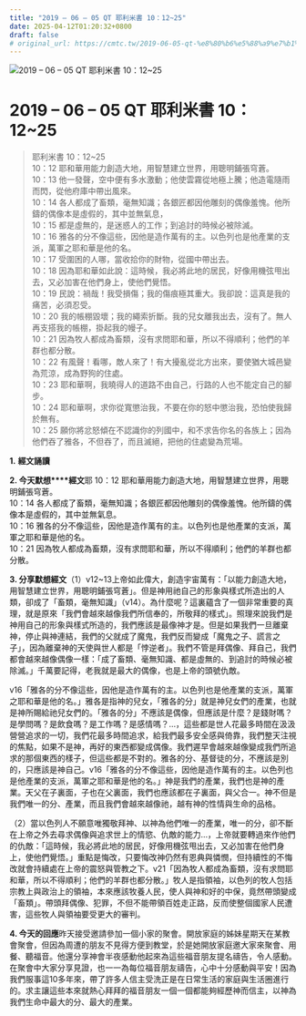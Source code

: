 ```yaml
---
title: "2019 – 06 – 05 QT 耶利米書 10：12~25"
date: 2025-04-12T01:20:32+0800
draft: false
# original_url: https://cmtc.tw/2019-06-05-qt-%e8%80%b6%e5%88%a9%e7%b1%b3%e6%9b%b8-10%ef%bc%9a1225
---
```


![2019 – 06 – 05 QT 耶利米書 10：12\~25](/images/qt.jpg   "2019 – 06 – 05 QT 耶利米書 10：12\~25")

# 2019 – 06 – 05 QT 耶利米書 10：12\~25

> 耶利米書 10：12\~25  
> 10：12 耶和華用能力創造大地，用智慧建立世界，用聰明鋪張穹蒼。  
> 10：13 他一發聲，空中便有多水激動；他使雲霧從地極上騰；他造電隨雨而閃，從他府庫中帶出風來。  
> 10：14 各人都成了畜類，毫無知識；各銀匠都因他雕刻的偶像羞愧。他所鑄的偶像本是虛假的，其中並無氣息，  
> 10：15 都是虛無的，是迷惑人的工作；到追討的時候必被除滅。  
> 10：16 雅各的分不像這些，因他是造作萬有的主。以色列也是他產業的支派，萬軍之耶和華是他的名。  
> 10：17 受圍困的人哪，當收拾你的財物，從國中帶出去。  
> 10：18 因為耶和華如此說：這時候，我必將此地的居民，好像用機弦甩出去，又必加害在他們身上，使他們覺悟。  
> 10：19 民說：禍哉！我受損傷；我的傷痕極其重大。我卻說：這真是我的痛苦，必須忍受。  
> 10：20 我的帳棚毀壞；我的繩索折斷。我的兒女離我出去，沒有了。無人再支搭我的帳棚，掛起我的幔子。  
> 10：21 因為牧人都成為畜類，沒有求問耶和華，所以不得順利；他們的羊群也都分散。  
> 10：22 有風聲！看哪，敵人來了！有大擾亂從北方出來，要使猶大城邑變為荒涼，成為野狗的住處。  
> 10：23 耶和華啊，我曉得人的道路不由自己，行路的人也不能定自己的腳步。  
> 10：24 耶和華啊，求你從寬懲治我，不要在你的怒中懲治我，恐怕使我歸於無有。  
> 10：25 願你將忿怒傾在不認識你的列國中，和不求告你名的各族上；因為他們吞了雅各，不但吞了，而且滅絕，把他的住處變為荒場。

**1.** **經文誦讀**

**2. 今天默想****經文**耶 10：12 耶和華用能力創造大地，用智慧建立世界，用聰明鋪張穹蒼。  
10：14 各人都成了畜類，毫無知識；各銀匠都因他雕刻的偶像羞愧。他所鑄的偶像本是虛假的，其中並無氣息。  
10：16 雅各的分不像這些，因他是造作萬有的主。以色列也是他產業的支派，萬軍之耶和華是他的名。  
10：21 因為牧人都成為畜類，沒有求問耶和華，所以不得順利；他們的羊群也都分散。

**3. 分享默想經文**（1）v12\~13上帝如此偉大，創造宇宙萬有：「以能力創造大地，用智慧建立世界，用聰明鋪張穹蒼」。但是神用祂自己的形象與樣式所造出的人類，卻成了「畜類，毫無知識」（v14）。為什麼呢？這裏蘊含了一個非常重要的真理，就是原來「我們會越來越像我們所信奉的，所敬拜的樣式」。照理來說我們是神用自己的形象與樣式所造的，我們應該是最像神才是。但是如果我們一旦離棄神，停止與神連結，我們的父就成了魔鬼，我們反而變成「魔鬼之子、謊言之子」，因為離棄神的天使與世人都是「悖逆者」。我們不管是拜偶像、拜自己，我們都會越來越像偶像一樣：「成了畜類、毫無知識、都是虛無的、到追討的時候必被除滅。」千萬要記得，老我就是最大的偶像，也是上帝的頭號仇敵。

v16「雅各的分不像這些，因他是造作萬有的主。以色列也是他產業的支派，萬軍之耶和華是他的名。」雅各是指神的兒女，「雅各的分」就是神兒女們的產業，也就是神所賜給祂兒女們的。「雅各的分」不應該是偶像，但應該是什麼？是錢財嗎？是學問嗎？是飲食嗎？是工作嗎？是感情嗎？…，這些都是世人花最多時間在汲汲營營追求的一切，我們花最多時間追求，給我們最多安全感與倚靠，我們整天注視的焦點，如果不是神，再好的東西都變成偶像。我們遲早會越來越像變成我們所追求的那個東西的樣子，但這些都是不對的。雅各的分、基督徒的分，不應該是別的，只應該是神自己。v16「雅各的分不像這些，因他是造作萬有的主。以色列也是他產業的支派，萬軍之耶和華是他的名。」神是我們的產業，我們也是神的產業。天父在子裏面，子也在父裏面，我們也應該都在子裏面，與父合一。神不但是我們唯一的分、產業，而且我們會越來越像祂，越有神的性情與生命的品格。

（2）當以色列人不願意唯獨敬拜神、以神為他們唯一的產業，唯一的分，卻不斷在上帝之外去尋求偶像與追求世上的情慾、仇敵的能力…，上帝就要轉過來作他們的仇敵：「這時候，我必將此地的居民，好像用機弦甩出去，又必加害在他們身上，使他們覺悟。」重點是悔改，只要悔改神仍然有恩典與憐憫，但持續性的不悔改就會持續處在上帝的震怒與管教之下。v21「因為牧人都成為畜類，沒有求問耶和華，所以不得順利；他們的羊群也都分散。」牧人是指領袖，以色列的牧人包括宗教上與政治上的領袖，本來應該牧養人民，使人與神和好的中保，竟然帶頭變成「畜類」。帶頭拜偶像、犯罪，不但不能帶領百姓走正路，反而使整個國家人民遭害，這些牧人與領袖要受更大的審判。

**4. 今天的回應**昨天接受邀請參加一個小家的聚會。開放家庭的姊妹星期天在某教會聚會，但因為周遭的朋友不見得方便到教堂，於是她開放家庭邀大家來聚會、用餐、聽福音。他還分享神會半夜感動他起來為這些福音朋友提名禱告，令人感動。在聚會中大家分享見證，也一一為每位福音朋友禱告，心中十分感動與平安！因為我們服事這10多年來，帶了許多人信主受洗正是在日常生活的家庭與生活圈進行的。求主讓這些本來就熱心拜拜的福音朋友一個一個都能夠經歷神而信主，以神為我們生命中最大的分、最大的產業。